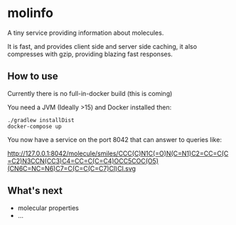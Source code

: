 # molinfo

A tiny service providing information about molecules.

It is fast, and provides client side and server side caching, it also compresses with gzip, providing blazing fast responses.

## How to use

Currently there is no full-in-docker build (this is coming)

You need a JVM (Ideally >15) and Docker installed then:

```shell
./gradlew installDist
docker-compose up
```

You now have a service on the port 8042 that can answer to queries like:

http://127.0.0.1:8042/molecule/smiles/CCC(C)N1C(=O)N(C=N1)C2=CC=C(C=C2)N3CCN(CC3)C4=CC=C(C=C4)OCC5COC(O5)(CN6C=NC=N6)C7=C(C=C(C=C7)Cl)Cl.svg

## What's next

- molecular properties
- …
